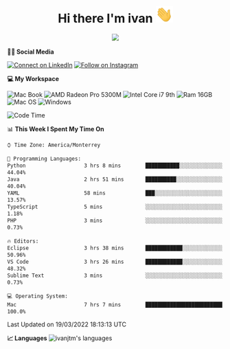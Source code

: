 <h1 align="center">Hi there I'm ivan <img src="https://raw.githubusercontent.com/ABSphreak/ABSphreak/master/gifs/Hi.gif" width="40px" /></h1>
<div align="center">
<img src="http://github-readme-streak-stats.herokuapp.com?user=ivanjtm&hide_border=true&background=00000000&border=FFFFFF00&sideNums=A8A8A8&sideLabels=A8A8A8&currStreakNum=FFC93C&dates=A8A8A8)](https://git.io/streak-stats"/>
</div>

**👦🏻 Social Media**

[![Connect on LinkedIn](https://img.shields.io/badge/LinkedIn-%230077B5.svg?&style=flat-square&logo=linkedin&logoColor=white)](https://www.linkedin.com/in/ivanjtm)
[![Follow on Instagram](https://img.shields.io/badge/Instagram-E4405F?style=flat-square&logo=instagram&logoColor=white)](https://www.instagram.com/ivanjtm)

**💻 My Workspace**

![Mac Book](https://img.shields.io/badge/Apple-MacBook_Pro_2019-999999?style=flat-square&logo=apple&logoColor=white)
![AMD Radeon Pro 5300M](https://img.shields.io/badge/AMD-Radeon_Pro_5300M-ED1C24?style=flat-square&logo=amd&logoColor=white)
![Intel Core i7 9th](https://img.shields.io/badge/Intel-Core_i7_9th-0071C5?style=flat-square&logo=intel&logoColor=white)
![Ram 16GB](https://img.shields.io/badge/RAM-16GB-230071C5?style=flat-square&logoColor=white)
![Mac OS](https://img.shields.io/badge/Mac%20OS-000000?style=flat-square&logo=apple&logoColor=white)
![Windows](https://img.shields.io/badge/Windows-0078D6?style=flat-square&logo=windows&logoColor=white)


<!--START_SECTION:waka-->
![Code Time](http://img.shields.io/badge/Code%20Time-639%20hrs%2022%20mins-blue)

📊 **This Week I Spent My Time On** 

```text
⌚︎ Time Zone: America/Monterrey

💬 Programming Languages: 
Python                   3 hrs 8 mins        ███████████░░░░░░░░░░░░░░   44.04% 
Java                     2 hrs 51 mins       ██████████░░░░░░░░░░░░░░░   40.04% 
YAML                     58 mins             ███░░░░░░░░░░░░░░░░░░░░░░   13.57% 
TypeScript               5 mins              ░░░░░░░░░░░░░░░░░░░░░░░░░   1.18% 
PHP                      3 mins              ░░░░░░░░░░░░░░░░░░░░░░░░░   0.73%

🔥 Editors: 
Eclipse                  3 hrs 38 mins       ████████████░░░░░░░░░░░░░   50.96% 
VS Code                  3 hrs 26 mins       ████████████░░░░░░░░░░░░░   48.32% 
Sublime Text             3 mins              ░░░░░░░░░░░░░░░░░░░░░░░░░   0.73%

💻 Operating System: 
Mac                      7 hrs 7 mins        █████████████████████████   100.0%

```


 Last Updated on 19/03/2022 18:13:13 UTC
<!--END_SECTION:waka-->
**📈 Languages**
 ![ivanjtm's languages](https://wakatime.com/share/@ivanjtm/a32f83c6-d0c9-49a4-a5ae-d0440b950377.svg)
